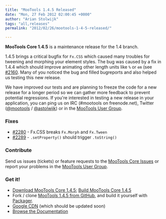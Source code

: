 ```yaml
---
title: "MooTools 1.4.5 Released"
date: "Mon, 27 Feb 2012 02:00:45 +0000"
author: "Arian Stolwijk"
tags: "all,releases"
permalink: "2012/02/26/mootools-1-4-5-released/"

---
```

__MooTools Core 1.4.5__ is a maintenance release for the 1.4 branch.

1.4.5 brings a critical bugfix for `Fx.CSS` which caused many troubles for tweening and morphing your element styles. The bug was caused by a fix in 1.4.4 which should improve animating other length units like `%` or `em` (see [#2160](https://github.com/mootools/mootools-core/issues/2160). Many of you noticed the bug and filled bugreports and also helped us testing this new release.

We have improved our tests and are planning to freeze the code for a new release for a longer period so we can gather more feedback to prevent potential regressions. If you're interested in testing a new release in your application, you can ping us on IRC (#mootools on freenode.net), Twitter ([@mootools](http://twitter.com/mootools) / [@astolwijk](http://twitter.com/astolwijk)) or in the [MooTools User Group](https://groups.google.com/forum/#!forum/mootools-users).

<!--more-->

### Fixes

- [#2280](https://github.com/mootools/mootools-core/issues/2280) - Fx.CSS breaks `Fx.Morph` and `Fx.Tween`
- [#2289](https://github.com/mootools/mootools-core/issues/2289) - `.setProperty()` should trigger `.toString()`

### Contribute

Send us issues (tickets) or feature requests to the [MooTools Core Issues](https://github.com/mootools/mootools-core/issues) or report your problems in the [MooTools User Group](https://groups.google.com/forum/#!forum/mootools-users). 

### Get it!

* [Download MooTools Core 1.4.5](/download); [Build MooTools Core 1.4.5](/core/)
* Fork / clone [MooTools 1.4.5 from GitHub](http://github.com/mootools/mootools-core/tree/1.4.5), and build it yourself with [Packager](http://github.com/kamicane/packager).
* [Google CDN][cdn] (which should be updated soon)
* [Browse the Documentation](/docs)

[cdn]: http://code.google.com/apis/ajaxlibs/documentation/index.html#mootools